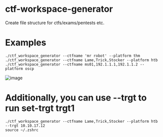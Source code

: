 # ctf-workspace-generator
Create file structure for ctfs/exams/pentests etc.

# Examples
```
./ctf_workspace_generator --ctfname 'mr robot' --platform thm
./ctf_workspace_generator --ctfname Lame,Trick,Stocker --platform htb
./ctf_workspace_generator --ctfname ms01,192.1.1.1,192.1.1.2 --platform oscp
``` 
![image](https://github.com/aslamadmani1337/ctf-workspace-generator/assets/35896884/d7859bdb-7c3a-4012-9a43-07bdeab4cb1c)



# Additionally, you can use --trgt to run set-trgt trgt1 <arg>
```
./ctf_workspace_generator --ctfname Lame,Trick,Stocker --platform htb --trgt 10.10.17.12
source ~/.zshrc
```
